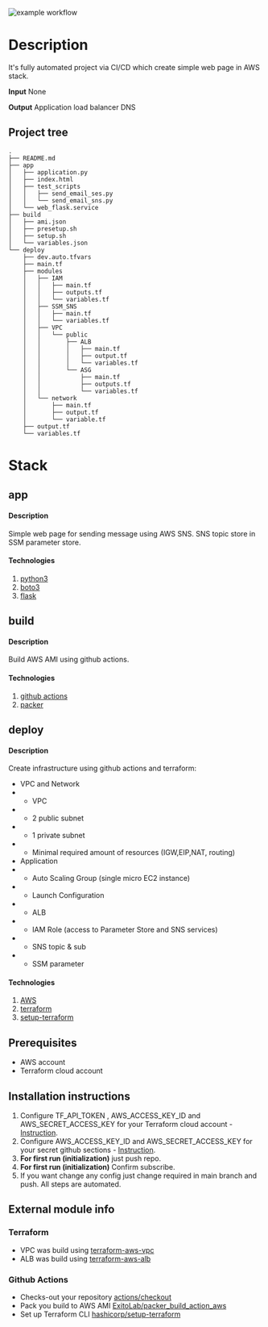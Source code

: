 ![example workflow](https://github.com/mrthehavok/CS_DevOps/workflows/CI_CD/badge.svg)


# Description 
It's fully automated project via CI/CD which create simple web page in AWS stack.

**Input**
None

**Output**
Application load balancer DNS

## Project tree 
```
.
├── README.md
├── app
│   ├── application.py
│   ├── index.html
│   ├── test_scripts
│   │   ├── send_email_ses.py
│   │   └── send_email_sns.py
│   └── web_flask.service
├── build
│   ├── ami.json
│   ├── presetup.sh
│   ├── setup.sh
│   └── variables.json
└── deploy
    ├── dev.auto.tfvars
    ├── main.tf
    ├── modules
    │   ├── IAM
    │   │   ├── main.tf
    │   │   ├── outputs.tf
    │   │   └── variables.tf
    │   ├── SSM_SNS
    │   │   ├── main.tf
    │   │   └── variables.tf
    │   ├── VPC
    │   │   └── public
    │   │       ├── ALB
    │   │       │   ├── main.tf
    │   │       │   ├── output.tf
    │   │       │   └── variables.tf
    │   │       └── ASG
    │   │           ├── main.tf
    │   │           ├── outputs.tf
    │   │           └── variables.tf
    │   └── network
    │       ├── main.tf
    │       ├── output.tf
    │       └── variable.tf
    ├── output.tf
    └── variables.tf
```

# Stack 
## app
#### Description
Simple web page for sending message using AWS SNS. SNS topic store in SSM parameter store.

#### Technologies
1. [python3](https://docs.python.org/3/)
2. [boto3](https://boto3.amazonaws.com/v1/documentation/api/latest/index.html)
3. [flask](https://flask.palletsprojects.com/en/2.0.x/)



## build
#### Description
Build AWS AMI using github actions.

#### Technologies
1. [github actions](https://docs.github.com/en/actions)
2. [packer](https://www.packer.io/docs)


## deploy
#### Description
Create infrastructure using github actions and terraform:

- VPC and Network
- - VPC
- - 2 public subnet
- - 1 private subnet
- - Minimal required amount of resources (IGW,EIP,NAT, routing)
- Application
- - Auto Scaling Group (single micro EC2 instance)
- - Launch Configuration
- - ALB
- - IAM Role (access to Parameter Store and SNS services)
- - SNS topic & sub
- - SSM parameter

#### Technologies
1. [AWS](https://docs.aws.amazon.com/)
2. [terraform](https://www.terraform.io/docs/index.html)
3. [setup-terraform](https://github.com/hashicorp/setup-terraform)

## Prerequisites
- AWS account
- Terraform cloud account

## Installation instructions
1. Configure TF_API_TOKEN , AWS_ACCESS_KEY_ID and AWS_SECRET_ACCESS_KEY for your Terraform cloud account - [Instruction](https://learn.hashicorp.com/tutorials/terraform/github-actions).
2. Configure AWS_ACCESS_KEY_ID and AWS_SECRET_ACCESS_KEY for your secret github sections -  [Instruction](https://docs.github.com/en/actions/security-guides/encrypted-secrets).
3. **For first run (initialization)** just push repo.
4. **For first run (initialization)** Confirm subscribe.
5. If you want change any config just change required in main branch and push. All steps are automated.

## External module info
### Terraform
- VPC was build using  [terraform-aws-vpc](https://github.com/terraform-aws-modules/terraform-aws-vpc)
- ALB was build using  [terraform-aws-alb](https://github.com/terraform-aws-modules/terraform-aws-alb)

### Github Actions
- Checks-out your repository [actions/checkout](https://github.com/marketplace/actions/checkout)
- Pack you build to AWS AMI [ExitoLab/packer_build_action_aws](https://github.com/marketplace/actions/packer-build-on-aws)
- Set up Terraform CLI [hashicorp/setup-terraform](https://github.com/marketplace/actions/hashicorp-setup-terraform)



